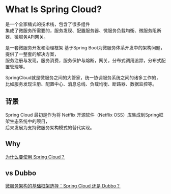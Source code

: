# What Is Spring Cloud?

是一个全家桶式的技术栈，包含了很多组件  
集成了微服务所需要的，服务发现、配置服务器、微服务负载均衡、微服务阻断器、微服务API网关。  

是一套微服务开发和治理框架
基于Spring Boot为微服务体系开发中的架构问题，提供了一整套的解决方案，  
服务注册与发现，服务消费，服务保护与熔断，网关，分布式调用追踪，分布式配置管理等。

SpringCloud就是微服务之间的大管家，统一协调服务系统之间的诸多工作的，  
比如服务发现注册、配置中心、消息总线、负载均衡、断路器、数据监控等。  
## 背景

Spring Cloud 最初是作为将 Netflix 开源软件（Netflix OSS）库集成到Spring框架生态系统中的项目，  
后来发展为支持微服务架构模式的替代实现。  

## Why 
[为什么要使用 Spring Cloud？](https://blog.csdn.net/smallsunl/article/details/78778790)

## vs Dubbo
[微服务架构的基础框架选择：Spring Cloud 还是 Dubbo？](http://blog.didispace.com/microservice-framework/)
